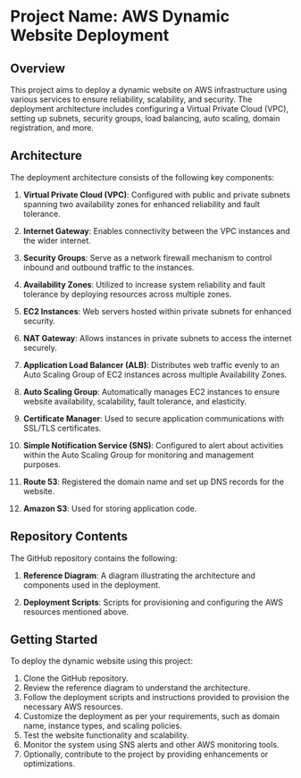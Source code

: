 # Project Name: AWS Dynamic Website Deployment

## Overview

This project aims to deploy a dynamic website on AWS infrastructure using various services to ensure reliability, scalability, and security. The deployment architecture includes configuring a Virtual Private Cloud (VPC), setting up subnets, security groups, load balancing, auto scaling, domain registration, and more.

## Architecture

The deployment architecture consists of the following key components:

1. **Virtual Private Cloud (VPC)**: Configured with public and private subnets spanning two availability zones for enhanced reliability and fault tolerance.

2. **Internet Gateway**: Enables connectivity between the VPC instances and the wider internet.

3. **Security Groups**: Serve as a network firewall mechanism to control inbound and outbound traffic to the instances.

4. **Availability Zones**: Utilized to increase system reliability and fault tolerance by deploying resources across multiple zones.

5. **EC2 Instances**: Web servers hosted within private subnets for enhanced security.

6. **NAT Gateway**: Allows instances in private subnets to access the internet securely.

7. **Application Load Balancer (ALB)**: Distributes web traffic evenly to an Auto Scaling Group of EC2 instances across multiple Availability Zones.

8. **Auto Scaling Group**: Automatically manages EC2 instances to ensure website availability, scalability, fault tolerance, and elasticity.

9. **Certificate Manager**: Used to secure application communications with SSL/TLS certificates.

10. **Simple Notification Service (SNS)**: Configured to alert about activities within the Auto Scaling Group for monitoring and management purposes.

11. **Route 53**: Registered the domain name and set up DNS records for the website.

12. **Amazon S3**: Used for storing application code.

## Repository Contents

The GitHub repository contains the following:

1. **Reference Diagram**: A diagram illustrating the architecture and components used in the deployment.

2. **Deployment Scripts**: Scripts for provisioning and configuring the AWS resources mentioned above.

## Getting Started

To deploy the dynamic website using this project:

1. Clone the GitHub repository.
2. Review the reference diagram to understand the architecture.
3. Follow the deployment scripts and instructions provided to provision the necessary AWS resources.
4. Customize the deployment as per your requirements, such as domain name, instance types, and scaling policies.
5. Test the website functionality and scalability.
6. Monitor the system using SNS alerts and other AWS monitoring tools.
7. Optionally, contribute to the project by providing enhancements or optimizations.
